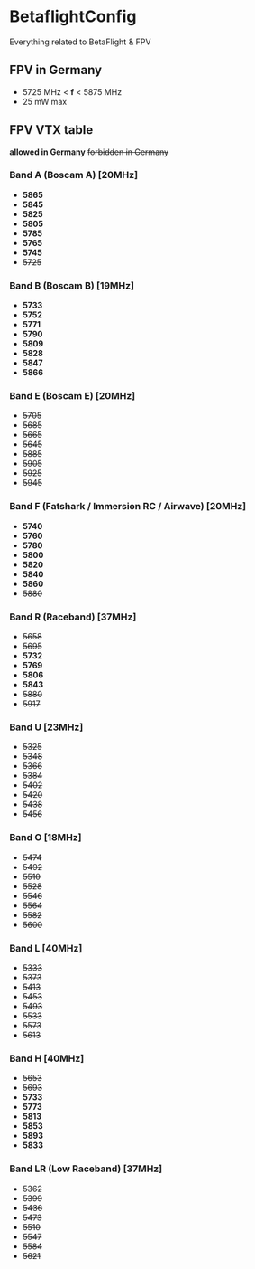 # BetaflightConfig
Everything related to BetaFlight & FPV

## FPV in Germany
- 5725 MHz < <b>f</b> < 5875 MHz
- 25 mW max

## FPV VTX table
<b>allowed in Germany</b>
<s>forbidden in Germany</s>
### Band A (Boscam A) [20MHz]
- <b>5865
- 5845
- 5825
- 5805
- 5785
- 5765
- 5745</b>
- <s>5725</s>
### Band B (Boscam B) [19MHz]
- <b>5733
- 5752
- 5771
- 5790
- 5809
- 5828
- 5847
- 5866</b>
### Band E (Boscam E) [20MHz]
- <s>5705
- 5685
- 5665
- 5645
- 5885
- 5905
- 5925
- 5945</s>
### Band F (Fatshark / Immersion RC / Airwave) [20MHz]
- <b>5740
- 5760
- 5780
- 5800
- 5820
- 5840
- 5860</b>
- <s>5880</s>
### Band R (Raceband) [37MHz]
- <s>5658
- 5695</s>
- <b>5732
- 5769
- 5806
- 5843</b>
- <s>5880
- 5917</s>
### Band U [23MHz]
- <s>5325
- 5348
- 5366
- 5384
- 5402
- 5420
- 5438
- 5456</s>
### Band O [18MHz]
- <s>5474
- 5492
- 5510
- 5528
- 5546
- 5564
- 5582
- 5600</s>
### Band L [40MHz]
- <s>5333
- 5373
- 5413
- 5453
- 5493
- 5533
- 5573
- 5613</s>
### Band H [40MHz]
- <s>5653
- 5693</s>
- <b>5733
- 5773
- 5813
- 5853
- 5893
- 5833</b>
### Band LR (Low Raceband) [37MHz]
- <s>5362
- 5399
- 5436
- 5473
- 5510
- 5547
- 5584
- 5621</s>
